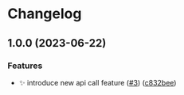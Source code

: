 # Changelog

## 1.0.0 (2023-06-22)


### Features

* :sparkles: introduce new api call feature ([#3](https://github.com/LBF38/test-git-strategies/issues/3)) ([c832bee](https://github.com/LBF38/test-git-strategies/commit/c832bee62c4a4d7280aa7132af7e167720e4c099))
